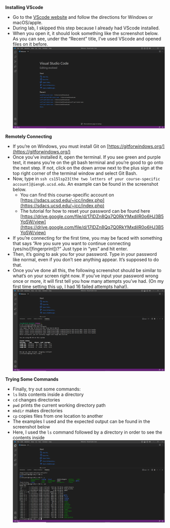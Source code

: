 **Installing VScode**
- Go to the [VScode website](https://code.visualstudio.com/) and follow the directions for Windows or macOS/apple.
- During lab, I skipped this step because I already had VScode installed.
- When you open it, it should look something like the screenshot below. As you can see, under the “Recent” title, I’ve used VScode and opened files on it before.
![Image](welcome.PNG)

**Remotely Connecting**
- If you’re on Windows, you must install Git on [https://gitforwindows.org/](https://gitforwindows.org/) 
- Once you’ve installed it, open the terminal. If you see green and purple text, it means you’re on the git bash terminal and you’re good to go onto the next step. If not, click on the down arrow next to the plus sign at the top right corner of the terminal window and select Git Bash.
- Now, type in `ssh cs15lsp23[the two letters of your course-specific account]@ieng6.ucsd.edu`. An example can be found in the screenshot below.
  - You can find this course-specific account on [https://sdacs.ucsd.edu/~icc/index.php](https://sdacs.ucsd.edu/~icc/index.php)
  - The tutorial for how to reset your password can be found here [https://drive.google.com/file/d/17IDZn8Qq7Q0RkYMxdiIR0o6HJ3B5YqSW/view](https://drive.google.com/file/d/17IDZn8Qq7Q0RkYMxdiIR0o6HJ3B5YqSW/view)
- If you’re connecting for the first time, you may be faced with something that says “Are you sure you want to continue connecting (yes/no/[fingerprint])?” Just type in “yes” and hit enter.
- Then, it’s going to ask you for your password. Type in your password like normal, even if you don’t see anything appear. It’s supposed to do that. 
- Once you’ve done all this, the following screenshot should be similar to what’s on your screen right now. If you’ve input your password wrong once or more, it will first tell you how many attempts you’ve had. (On my first time setting this up, I had 16 failed attempts haha!). 
![Image](login.PNG)

**Trying Some Commands**
- Finally, try out some commands:
- `ls` lists contents inside a directory
- `cd` changes directories
- `pwd` prints the current working directory path
- `mkdir` makes directories
- `cp` copies files from one location to another
- The examples I used and the expected output can be found in the screenshot below
- Here, I used the `ls` command followed by a directory in order to see the contents inside
![Image](cmds.PNG)
